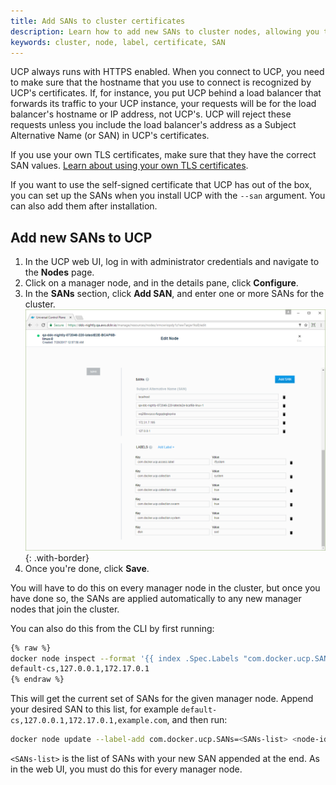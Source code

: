```yaml
---
title: Add SANs to cluster certificates
description: Learn how to add new SANs to cluster nodes, allowing you to connect to UCP with a different hostname
keywords: cluster, node, label, certificate, SAN
---
```


UCP always runs with HTTPS enabled. When you connect to UCP, you need to make
sure that the hostname that you use to connect is recognized by UCP's
certificates. If, for instance, you put UCP behind a load balancer that
forwards its traffic to your UCP instance, your requests will be for the load
balancer's hostname or IP address, not UCP's. UCP will reject these requests
unless you include the load balancer's address as a Subject Alternative Name
(or SAN) in UCP's certificates.

If you use your own TLS certificates, make sure that they have the correct SAN
values.
[Learn about using your own TLS certificates](use-your-own-tls-certificates.md).

If you want to use the self-signed certificate that UCP has out of the box, you
can set up the SANs when you install UCP with the `--san` argument. You can
also add them after installation.

## Add new SANs to UCP

1.  In the UCP web UI, log in with administrator credentials and navigate to
    the **Nodes** page.
2.  Click on a manager node, and in the details pane, click **Configure**. 
3.  In the **SANs** section, click **Add SAN**, and enter one or more SANs
    for the cluster.
    ![](../../images/add-sans-to-cluster-1.png){: .with-border}
4.  Once you're done, click **Save**.

You will have to do this on every manager node in the cluster, but once you
have done so, the SANs are applied automatically to any new manager nodes
that join the cluster.

You can also do this from the CLI by first running:

```bash
{% raw %}
docker node inspect --format '{{ index .Spec.Labels "com.docker.ucp.SANs" }}' <node-id>
default-cs,127.0.0.1,172.17.0.1
{% endraw %}
```

This will get the current set of SANs for the given manager node. Append your
desired SAN to this list, for example `default-cs,127.0.0.1,172.17.0.1,example.com`,
and then run:

```bash
docker node update --label-add com.docker.ucp.SANs=<SANs-list> <node-id>
```

`<SANs-list>` is the list of SANs with your new SAN appended at the end. As in
the web UI, you must do this for every manager node.

